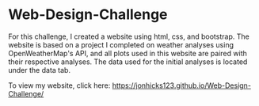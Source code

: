 # Web-Design-Challenge

For this challenge, I created a website using html, css, and bootstrap. The website is based on a project I completed on weather analyses using OpenWeatherMap's API, and all plots used in this website are paired with their respective analyses. The data used for the initial analyses is located under the data tab.

To view my website, click here: https://jonhicks123.github.io/Web-Design-Challenge/

